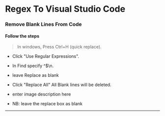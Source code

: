 # Regex To Visual Studio Code

###  Remove Blank Lines From Code

#### Follow the steps

> In windows, Press Ctrl+H (quick replace).
- Click "Use Regular Expressions".
- In Find specify ^$\n.
- leave Replace as blank
- Click "Replace All" All Blank lines will be deleted.
- enter image description here

- NB: leave the replace box as blank

___
